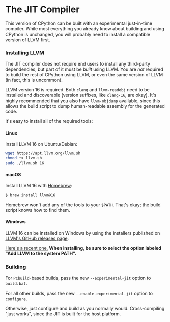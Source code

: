 The JIT Compiler
================

This version of CPython can be built with an experimental just-in-time compiler. While most everything you already know about building and using CPython is unchanged, you will probably need to install a compatible version of LLVM first.

### Installing LLVM

The JIT compiler does not require end users to install any third-party dependencies, but part of it must be *built* using LLVM. You are *not* required to build the rest of CPython using LLVM, or even the same version of LLVM (in fact, this is uncommon).

LLVM version 16 is required. Both `clang` and `llvm-readobj` need to be installed and discoverable (version suffixes, like `clang-16`, are okay). It's highly recommended that you also have `llvm-objdump` available, since this allows the build script to dump human-readable assembly for the generated code.

It's easy to install all of the required tools:

#### Linux

Install LLVM 16 on Ubuntu/Debian:

```sh
wget https://apt.llvm.org/llvm.sh
chmod +x llvm.sh
sudo ./llvm.sh 16
```

#### macOS

Install LLVM 16 with [Homebrew](https://brew.sh):

```sh
$ brew install llvm@16
```

Homebrew won't add any of the tools to your `$PATH`. That's okay; the build script knows how to find them.

#### Windows

LLVM 16 can be installed on Windows by using the installers published on [LLVM's GitHub releases page](https://github.com/llvm/llvm-project/releases/tag/llvmorg-16.0.6).

[Here's a recent one.](https://github.com/llvm/llvm-project/releases/download/llvmorg-16.0.6/LLVM-16.0.6-win64.exe) **When installing, be sure to select the option labeled "Add LLVM to the system PATH".**

### Building

For `PCbuild`-based builds, pass the new `--experimental-jit` option to `build.bat`.

For all other builds, pass the new `--enable-experimental-jit` option to `configure`.

Otherwise, just configure and build as you normally would. Cross-compiling "just works", since the JIT is built for the host platform.
